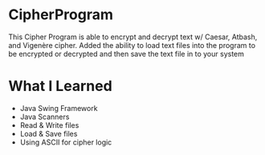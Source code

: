 # CipherProgram
This Cipher Program is able to encrypt and decrypt text w/ Caesar, Atbash, and Vigenère cipher. Added the ability to load text files into the program to be encrypted or decrypted and then save the text file in to your system

# What I Learned 
- Java Swing Framework 
- Java Scanners
- Read & Write files
- Load & Save files
- Using ASCII for cipher logic
